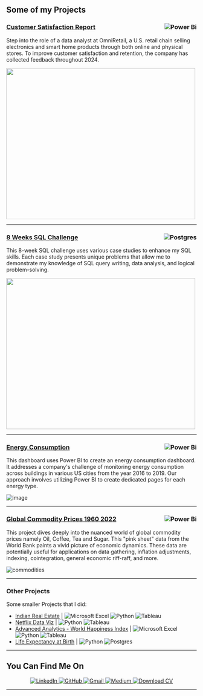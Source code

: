 ## Some of my Projects

### [Customer Satisfaction Report](https://github.com/keshavdewan/Customer-Satisfaction-Report)<span style="float: right;">![Power Bi](https://img.shields.io/badge/power_bi-F2C811?style=for-the-badge&logo=powerbi&logoColor=black)</span>

Step into the role of a data analyst at OmniRetail, a U.S. retail chain selling electronics and smart home products through both online and physical stores. To improve customer satisfaction and retention, the company has collected feedback throughout 2024.

<img src = "https://github.com/user-attachments/assets/c8d573f7-0517-45d9-9a4b-aa5dfc46468a" width="500" height="400" />

---

### [8 Weeks SQL Challenge](https://github.com/keshavdewan/8-Weeks-SQL-Challenge/tree/main)<span style="float: right;">![Postgres](https://img.shields.io/badge/postgres-%23316192.svg?style=for-the-badge&logo=postgresql&logoColor=white)</span>

This 8-week SQL challenge uses various case studies to enhance my SQL skills. Each case study presents unique problems that allow me to demonstrate my knowledge of SQL query writing, data analysis, and logical problem-solving.

<img src = "https://github.com/user-attachments/assets/2776ba14-3402-4657-8ad1-b157cca03021" width="500" height="400" />

---
### [Energy Consumption](https://github.com/keshavdewan/Energy-Consumption) <span style="float: right;">![Power Bi](https://img.shields.io/badge/power_bi-F2C811?style=for-the-badge&logo=powerbi&logoColor=black)</span>
This dashboard uses Power BI to create an energy consumption dashboard. It addresses a company's challenge of monitoring energy consumption across buildings in various US cities from the year 2016 to 2019. Our approach involves utilizing Power BI to create dedicated pages for each energy type.

![image](https://github.com/user-attachments/assets/32157a7d-9842-40c0-ad46-1404082e5f87)

---
### [Global Commodity Prices 1960 2022](https://github.com/keshavdewan/Global-Commodity-Prices-1960---2022-)<span style="float: right;">![Power Bi](https://img.shields.io/badge/power_bi-F2C811?style=for-the-badge&logo=powerbi&logoColor=black)</span>
This project dives deeply into the nuanced world of global commodity prices namely Oil, Coffee, Tea and Sugar. This "pink sheet" data from the World Bank paints a vivid picture of economic dynamics. These data are potentially useful for applications on data gathering, inflation adjustments, indexing, cointegration, general economic riff-raff, and more.

![commodities](https://github.com/user-attachments/assets/7c359456-2256-4aae-b83d-a2a8d60a4923)

---

### Other Projects
Some smaller Projects that I did:
- [Indian Real Estate](https://github.com/keshavdewan/Indian-Real-Estate-Data) | ![Microsoft Excel](https://img.shields.io/badge/Microsoft_Excel-217346?style=for-the-badge&logo=microsoft-excel&logoColor=white) ![Python](https://img.shields.io/badge/python-3670A0?style=for-the-badge&logo=python&logoColor=ffdd54) <img src="https://img.shields.io/badge/Tableau-E97627?style=for-the-badge&logo=tableau&logoColor=white" alt="Tableau">
- [Netflix Data Viz](https://github.com/keshavdewan/Netflix-Data-Viz) | ![Python](https://img.shields.io/badge/python-3670A0?style=for-the-badge&logo=python&logoColor=ffdd54) <img src="https://img.shields.io/badge/Tableau-E97627?style=for-the-badge&logo=tableau&logoColor=white" alt="Tableau">
- [Advanced Analytics - World Happiness Index](https://github.com/keshavdewan/Advanced-Analytics---World-Happiness-Index) | ![Microsoft Excel](https://img.shields.io/badge/Microsoft_Excel-217346?style=for-the-badge&logo=microsoft-excel&logoColor=white)  ![Python](https://img.shields.io/badge/python-3670A0?style=for-the-badge&logo=python&logoColor=ffdd54) <img src="https://img.shields.io/badge/Tableau-E97627?style=for-the-badge&logo=tableau&logoColor=white" alt="Tableau">
- [Life Expectancy at Birth](https://github.com/keshavdewan/Life-Expectancy-at-Birth) | ![Python](https://img.shields.io/badge/python-3670A0?style=for-the-badge&logo=python&logoColor=ffdd54) ![Postgres](https://img.shields.io/badge/postgres-%23316192.svg?style=for-the-badge&logo=postgresql&logoColor=white)

---
## You Can Find Me On

<p align="center">
  <a href="https://www.linkedin.com/in/keshavdewan/">
    <img src="https://img.shields.io/badge/LinkedIn-0A66C2?style=for-the-badge&logo=linkedin&logoColor=white" alt="LinkedIn">
  </a>
  <a href="https://github.com/keshavdewan">
    <img src="https://img.shields.io/badge/GitHub-181717?style=for-the-badge&logo=github&logoColor=white" alt="GitHub">
  </a>
  <a href="mailto:keshavdewan1990@gmail.com">
    <img src="https://img.shields.io/badge/Gmail-D14836?style=for-the-badge&logo=gmail&logoColor=white" alt="Gmail">
  </a>
  <a href="https://medium.com/@kdrokz"> <img src="https://img.shields.io/badge/Medium-12100E?style=for-the-badge&logo=medium&logoColor=white" alt="Medium"> </a>
  <a href="assets/Keshav_Dewan_CV.pdf" download>
    <img src="https://img.shields.io/badge/Download_CV-blue?style=for-the-badge&logo=adobeacrobatreader&logoColor=white" alt="Download CV">
  </a>
</p>





---





